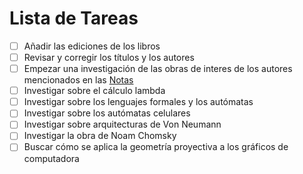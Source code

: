 # Lista de Tareas

- [ ] Añadir las ediciones de los libros
- [ ] Revisar y corregir los títulos y los autores
- [ ] Empezar una investigación de las obras de interes de los autores mencionados en las [Notas](https://github.com/Valerio-Ernesto/Plan_de_lectura_3/blob/master/Listado.md#notas)
- [ ] Investigar sobre el cálculo lambda
- [ ] Investigar sobre los lenguajes formales y los autómatas
- [ ] Investigar sobre los autómatas celulares
- [ ] Investigar sobre arquitecturas de Von Neumann
- [ ] Investigar la obra de Noam Chomsky
- [ ] Buscar cómo se aplica la geometría proyectiva a los gráficos de computadora
